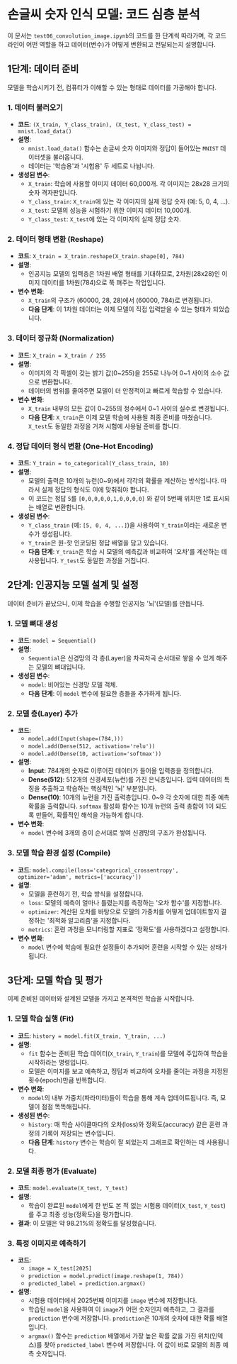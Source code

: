 # 손글씨 숫자 인식 모델: 코드 심층 분석

이 문서는 `test06_convolution_image.ipynb`의 코드를 한 단계씩 따라가며, 각 코드 라인이 어떤 역할을 하고 데이터(변수)가 어떻게 변환되고 전달되는지 설명합니다.

## 1단계: 데이터 준비

모델을 학습시키기 전, 컴퓨터가 이해할 수 있는 형태로 데이터를 가공해야 합니다.

### 1. 데이터 불러오기
- **코드**: `(X_train, Y_class_train), (X_test, Y_class_test) = mnist.load_data()`
- **설명**:
    - `mnist.load_data()` 함수는 손글씨 숫자 이미지와 정답이 들어있는 `MNIST` 데이터셋을 불러옵니다.
    - 데이터는 '학습용'과 '시험용' 두 세트로 나뉩니다.
- **생성된 변수**:
    - `X_train`: 학습에 사용할 이미지 데이터 60,000개. 각 이미지는 28x28 크기의 숫자 격자판입니다.
    - `Y_class_train`: `X_train`에 있는 각 이미지의 실제 정답 숫자 (예: 5, 0, 4, ...).
    - `X_test`: 모델의 성능을 시험하기 위한 이미지 데이터 10,000개.
    - `Y_class_test`: `X_test`에 있는 각 이미지의 실제 정답 숫자.

### 2. 데이터 형태 변환 (Reshape)
- **코드**: `X_train = X_train.reshape(X_train.shape[0], 784)`
- **설명**:
    - 인공지능 모델의 입력층은 1차원 배열 형태를 기대하므로, 2차원(28x28)인 이미지 데이터를 1차원(784)으로 쭉 펴주는 작업입니다.
- **변수 변화**:
    - `X_train`의 구조가 (60000, 28, 28)에서 (60000, 784)로 변경됩니다.
    - **다음 단계**: 이 1차원 데이터는 이제 모델이 직접 입력받을 수 있는 형태가 되었습니다.

### 3. 데이터 정규화 (Normalization)
- **코드**: `X_train = X_train / 255`
- **설명**:
    - 이미지의 각 픽셀이 갖는 밝기 값(0~255)을 255로 나누어 0~1 사이의 소수 값으로 변환합니다.
    - 데이터의 범위를 줄여주면 모델이 더 안정적이고 빠르게 학습할 수 있습니다.
- **변수 변화**:
    - `X_train` 내부의 모든 값이 0~255의 정수에서 0~1 사이의 실수로 변경됩니다.
    - **다음 단계**: `X_train`은 이제 모델 학습에 사용될 최종 준비를 마쳤습니다. `X_test`도 동일한 과정을 거쳐 시험에 사용될 준비를 합니다.

### 4. 정답 데이터 형식 변환 (One-Hot Encoding)
- **코드**: `Y_train = to_categorical(Y_class_train, 10)`
- **설명**:
    - 모델의 출력은 10개의 뉴런(0~9)에서 각각의 확률을 계산하는 방식입니다. 따라서 실제 정답의 형식도 이에 맞춰줘야 합니다.
    - 이 코드는 정답 `5`를 `[0,0,0,0,0,1,0,0,0,0]` 와 같이 5번째 위치만 1로 표시되는 배열로 변환합니다.
- **생성된 변수**:
    - `Y_class_train` (예: `[5, 0, 4, ...]`)을 사용하여 `Y_train`이라는 새로운 변수가 생성됩니다.
    - `Y_train`은 원-핫 인코딩된 정답 배열을 담고 있습니다.
    - **다음 단계**: `Y_train`은 학습 시 모델의 예측값과 비교하여 '오차'를 계산하는 데 사용됩니다. `Y_test`도 동일한 과정을 거칩니다.

## 2단계: 인공지능 모델 설계 및 설정

데이터 준비가 끝났으니, 이제 학습을 수행할 인공지능 '뇌'(모델)를 만듭니다.

### 1. 모델 뼈대 생성
- **코드**: `model = Sequential()`
- **설명**:
    - `Sequential`은 신경망의 각 층(Layer)을 차곡차곡 순서대로 쌓을 수 있게 해주는 모델의 뼈대입니다.
- **생성된 변수**:
    - `model`: 비어있는 신경망 모델 객체.
    - **다음 단계**: 이 `model` 변수에 필요한 층들을 추가하게 됩니다.

### 2. 모델 층(Layer) 추가
- **코드**:
    - `model.add(Input(shape=(784,)))`
    - `model.add(Dense(512, activation='relu'))`
    - `model.add(Dense(10, activation='softmax'))`
- **설명**:
    - **Input**: 784개의 숫자로 이루어진 데이터가 들어올 입력층을 정의합니다.
    - **Dense(512)**: 512개의 신경세포(뉴런)를 가진 은닉층입니다. 입력 데이터의 특징을 추출하고 학습하는 핵심적인 '뇌' 부분입니다.
    - **Dense(10)**: 10개의 뉴런을 가진 출력층입니다. 0~9 각 숫자에 대한 최종 예측 확률을 출력합니다. `softmax` 활성화 함수는 10개 뉴런의 출력 총합이 1이 되도록 만들어, 확률적인 해석을 가능하게 합니다.
- **변수 변화**:
    - `model` 변수에 3개의 층이 순서대로 쌓여 신경망의 구조가 완성됩니다.

### 3. 모델 학습 환경 설정 (Compile)
- **코드**: `model.compile(loss='categorical_crossentropy', optimizer='adam', metrics=['accuracy'])`
- **설명**:
    - 모델을 훈련하기 전, 학습 방식을 설정합니다.
    - `loss`: 모델의 예측이 얼마나 틀렸는지를 측정하는 '오차 함수'를 지정합니다.
    - `optimizer`: 계산된 오차를 바탕으로 모델의 가중치를 어떻게 업데이트할지 결정하는 '최적화 알고리즘'을 지정합니다.
    - `metrics`: 훈련 과정을 모니터링할 지표로 '정확도'를 사용하겠다고 설정합니다.
- **변수 변화**:
    - `model` 변수에 학습에 필요한 설정들이 추가되어 훈련을 시작할 수 있는 상태가 됩니다.

## 3단계: 모델 학습 및 평가

이제 준비된 데이터와 설계된 모델을 가지고 본격적인 학습을 시작합니다.

### 1. 모델 학습 실행 (Fit)
- **코드**: `history = model.fit(X_train, Y_train, ...)`
- **설명**:
    - `fit` 함수는 준비된 학습 데이터(`X_train`, `Y_train`)를 모델에 주입하여 학습을 시작하라는 명령입니다.
    - 모델은 이미지를 보고 예측하고, 정답과 비교하여 오차를 줄이는 과정을 지정된 횟수(epoch)만큼 반복합니다.
- **변수 변화**:
    - `model`의 내부 가중치(파라미터)들이 학습을 통해 계속 업데이트됩니다. 즉, 모델이 점점 똑똑해집니다.
- **생성된 변수**:
    - `history`: 매 학습 사이클마다의 오차(loss)와 정확도(accuracy) 같은 훈련 과정의 기록이 저장되는 변수입니다.
    - **다음 단계**: `history` 변수는 학습이 잘 되었는지 그래프로 확인하는 데 사용됩니다.

### 2. 모델 최종 평가 (Evaluate)
- **코드**: `model.evaluate(X_test, Y_test)`
- **설명**:
    - 학습이 완료된 `model`에게 한 번도 본 적 없는 시험용 데이터(`X_test`, `Y_test`)를 주고 최종 성능(정확도)을 평가합니다.
- **결과**: 이 모델은 약 98.21%의 정확도를 달성했습니다.

### 3. 특정 이미지로 예측하기
- **코드**:
    - `image = X_test[2025]`
    - `prediction = model.predict(image.reshape(1, 784))`
    - `predicted_label = prediction.argmax()`
- **설명**:
    - 시험용 데이터에서 2025번째 이미지를 `image` 변수에 저장합니다.
    - 학습된 `model`을 사용하여 이 `image`가 어떤 숫자인지 예측하고, 그 결과를 `prediction` 변수에 저장합니다. `prediction`은 10개의 숫자에 대한 확률 배열입니다.
    - `argmax()` 함수는 `prediction` 배열에서 가장 높은 확률 값을 가진 위치(인덱스)를 찾아 `predicted_label` 변수에 저장합니다. 이 값이 바로 모델의 최종 예측 숫자입니다.
